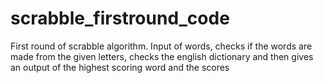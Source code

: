 # scrabble_firstround_code
First round of scrabble algorithm. Input of words, checks if the words are made from the given letters, checks the english dictionary and then gives an output of the highest scoring word and the scores
